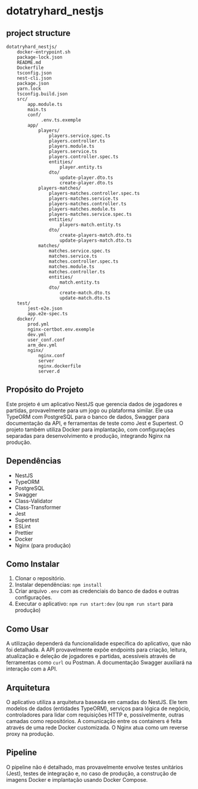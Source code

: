 # dotatryhard_nestjs              
## project structure
```                    
dotatryhard_nestjs/
    docker-entrypoint.sh
    package-lock.json
    README.md
    Dockerfile
    tsconfig.json
    nest-cli.json
    package.json
    yarn.lock
    tsconfig.build.json
    src/
        app.module.ts
        main.ts
        conf/
             .env.ts.exemple
        app/
            players/
                players.service.spec.ts
                players.controller.ts
                players.module.ts
                players.service.ts
                players.controller.spec.ts
                entities/
                    player.entity.ts
                dto/
                    update-player.dto.ts
                    create-player.dto.ts
            players-matches/
                players-matches.controller.spec.ts
                players-matches.service.ts
                players-matches.controller.ts
                players-matches.module.ts
                players-matches.service.spec.ts
                entities/
                    players-match.entity.ts
                dto/
                    create-players-match.dto.ts
                    update-players-match.dto.ts
            matches/
                matches.service.spec.ts
                matches.service.ts
                matches.controller.spec.ts
                matches.module.ts
                matches.controller.ts
                entities/
                    match.entity.ts
                dto/
                    create-match.dto.ts
                    update-match.dto.ts
    test/
        jest-e2e.json
        app.e2e-spec.ts
    docker/
        prod.yml
        nginx-certbot.env.exemple
        dev.yml
        user_conf.conf
        arm_dev.yml
        nginx/
            nginx.conf
            server
            nginx.dockerfile
            server.d                
```
## Propósito do Projeto

Este projeto é um aplicativo NestJS que gerencia dados de jogadores e partidas, provavelmente para um jogo ou plataforma similar.  Ele usa TypeORM com PostgreSQL para o banco de dados, Swagger para documentação da API, e ferramentas de teste como Jest e Supertest.  O projeto também utiliza Docker para implantação, com configurações separadas para desenvolvimento e produção, integrando Nginx na produção.

## Dependências

* NestJS
* TypeORM
* PostgreSQL
* Swagger
* Class-Validator
* Class-Transformer
* Jest
* Supertest
* ESLint
* Prettier
* Docker
* Nginx (para produção)


## Como Instalar

1. Clonar o repositório.
2. Instalar dependências: `npm install`
3. Criar arquivo `.env` com as credenciais do banco de dados e outras configurações.
4. Executar o aplicativo: `npm run start:dev` (ou `npm run start` para produção)


## Como Usar

A utilização dependerá da funcionalidade específica do aplicativo, que não foi detalhada.  A API provavelmente expõe endpoints para criação, leitura, atualização e deleção de jogadores e partidas, acessíveis através de ferramentas como `curl` ou Postman. A documentação Swagger auxiliará na interação com a API.


## Arquitetura

O aplicativo utiliza a arquitetura baseada em camadas do NestJS.  Ele tem modelos de dados (entidades TypeORM), serviços para lógica de negócio, controladores para lidar com requisições HTTP e, possivelmente, outras camadas como repositórios. A comunicação entre os containers é feita através de uma rede Docker customizada. O Nginx atua como um reverse proxy na produção.


## Pipeline

O pipeline não é detalhado, mas provavelmente envolve testes unitários (Jest), testes de integração e, no caso de produção, a construção de imagens Docker e implantação usando Docker Compose.
                
                
